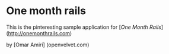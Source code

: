 # One month rails

This is the pinteresting sample application for
[*One Month Rails*] (http://onemonthrails.com)

by [Omar Amiri] (openvelvet.com)